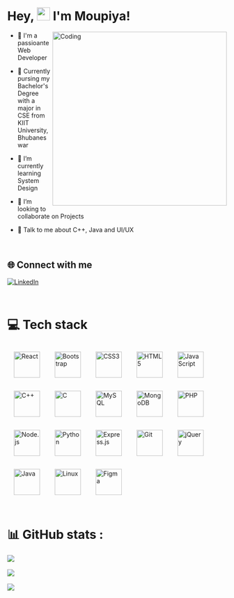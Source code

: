<h1> Hey, <img src = "https://raw.githubusercontent.com/MartinHeinz/MartinHeinz/master/wave.gif" width = 30px> I'm Moupiya!</h1>



<img align="right" alt="Coding" width="400" src="https://cdn.dribbble.com/users/2646423/screenshots/5507196/computer.gif">

- 💫 I'm a passioante Web Developer

- 🔭 Currently pursing my Bachelor's Degree with a major in CSE from KIIT University, Bhubaneswar

- 🌱 I’m currently learning System Design

- 👯 I’m looking to collaborate on Projects 

- 💬 Talk to me about C++, Java and UI/UX

<br/>

## 🌐 Connect with me

[![LinkedIn](https://img.shields.io/badge/LinkedIn-%230077B5.svg?logo=linkedin&logoColor=white)](https://linkedin.com/in/https://www.linkedin.com/in/moupiya-mukherjee/)

<br/>

# 💻 Tech stack

<div>  
<img style="margin: 15px" src="https://profilinator.rishav.dev/skills-assets/react-original-wordmark.svg" alt="React" height="60" />  
<img style="margin: 15px" src="https://profilinator.rishav.dev/skills-assets/bootstrap-plain.svg" alt="Bootstrap" height="60" />  
<img style="margin: 15px" src="https://profilinator.rishav.dev/skills-assets/css3-original-wordmark.svg" alt="CSS3" height="60" />  
<img style="margin: 15px" src="https://profilinator.rishav.dev/skills-assets/html5-original-wordmark.svg" alt="HTML5" height="60" />  
<img style="margin: 15px" src="https://profilinator.rishav.dev/skills-assets/javascript-original.svg" alt="JavaScript" height="60" />  
<img style="margin: 15px" src="https://profilinator.rishav.dev/skills-assets/cplusplus-original.svg" alt="C++" height="60" />  
<img style="margin: 15px" src="https://profilinator.rishav.dev/skills-assets/c-original.svg" alt="C" height="60" />  
<img style="margin: 15px" src="https://profilinator.rishav.dev/skills-assets/mysql-original-wordmark.svg" alt="MySQL" height="60" />  
<img style="margin: 15px" src="https://profilinator.rishav.dev/skills-assets/mongodb-original-wordmark.svg" alt="MongoDB" height="60" />  
<img style="margin: 15px" src="https://profilinator.rishav.dev/skills-assets/php-original.svg" alt="PHP" height="60" />  
<img style="margin: 15px" src="https://profilinator.rishav.dev/skills-assets/nodejs-original-wordmark.svg" alt="Node.js" height="60" />  
<img style="margin: 15px" src="https://profilinator.rishav.dev/skills-assets/python-original.svg" alt="Python" height="60" />  
<img style="margin: 15px" src="https://profilinator.rishav.dev/skills-assets/express-original-wordmark.svg" alt="Express.js" height="60" />  
<img style="margin: 15px" src="https://profilinator.rishav.dev/skills-assets/git-scm-icon.svg" alt="Git" height="60" />  
<img style="margin: 15px" src="https://profilinator.rishav.dev/skills-assets/jquery.png" alt="jQuery" height="60" />  
<img style="margin: 15px" src="https://profilinator.rishav.dev/skills-assets/java-original-wordmark.svg" alt="Java" height="60" />   
<img style="margin: 15px" src="https://profilinator.rishav.dev/skills-assets/linux-original.svg" alt="Linux" height="60" />
<img style="margin: 15px" src="https://profilinator.rishav.dev/skills-assets/figma-icon.svg" alt="Figma" height="60" />  
</div>

<br/>

# 📊 GitHub stats :


![](https://github-readme-stats.vercel.app/api?username=Moupiya-M67&theme=radical&hide_border=false&include_all_commits=false&count_private=true)<br/><br/>
![](https://github-readme-streak-stats.herokuapp.com/?user=Moupiya-M67&theme=radical&hide_border=false)<br/><br/>
![](https://github-readme-stats.vercel.app/api/top-langs/?username=Moupiya-M67&theme=radical&hide_border=false&include_all_commits=false&count_private=true&layout=compact)
